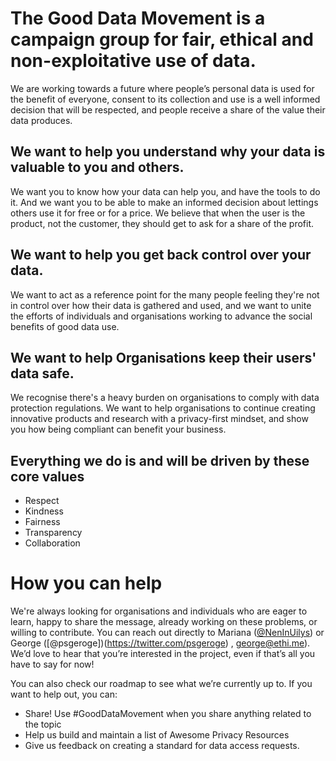 # The Good Data Movement is a campaign group for fair, ethical and non-exploitative use of data.
We are working towards a future where people’s personal data is used for the benefit of everyone, consent to its collection and use is a well informed decision that will be respected, and people receive a share of the value their data produces.

## We want to help you understand why your data is valuable to you and others.
We want you to know how your data can help you, and have the tools to do it. And we want you to be able to make an informed decision about lettings others use it for free or for a price. We believe that when the user is the product, not the customer, they should get to ask for a share of the profit.

## We want to help you get back control over your data.
We want to act as a reference point for the many people feeling they're not in control over how their data is gathered and used, and we want to unite the efforts of individuals and organisations working to advance the social benefits of good data use.

## We want to help Organisations keep their users' data safe.
We recognise there's a heavy burden on organisations to comply with data protection regulations. We want to help organisations to continue creating innovative products and research with a privacy-first mindset, and show you how being compliant can benefit your business.

## Everything we do is and will be driven by these core values
- Respect
- Kindness
- Fairness
- Transparency
- Collaboration

# How you can help
We're always looking for organisations and individuals who are eager to learn, happy to share the message, already working on these problems, or willing to contribute. You can reach out directly to Mariana ([@NenInUilys](https://twitter.com/neninuilys)) or George ([@psgeroge])(https://twitter.com/psgeroge) , [george@ethi.me](george@ethi.me)). We’d love to hear that you’re interested in the project, even if that’s all you have to say for now!

You can also check our roadmap to see what we’re currently up to. If you want to help out, you can:
- Share! Use #GoodDataMovement when you share anything related to the topic
- Help us build and maintain a list of Awesome Privacy Resources
- Give us feedback on creating a standard for data access requests.
